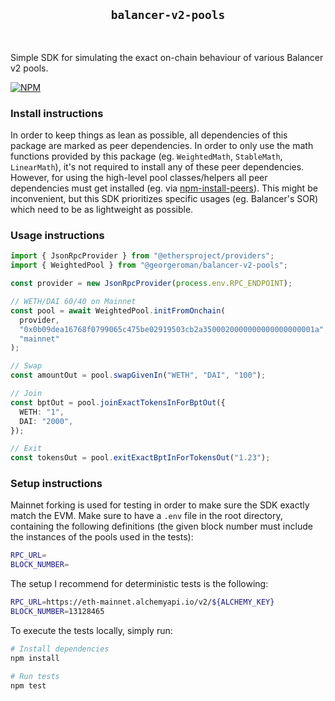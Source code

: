 <div align="center">
  <h2><code>balancer-v2-pools</code></h2>
</div>

<br/>

Simple SDK for simulating the exact on-chain behaviour of various Balancer v2 pools.

[![NPM](https://nodei.co/npm/@georgeroman/balancer-v2-pools.png?mini=true)](https://www.npmjs.com/package/@georgeroman/balancer-v2-pools)

### Install instructions

In order to keep things as lean as possible, all dependencies of this package are marked as peer dependencies. In order to only use the math functions provided by this package (eg. `WeightedMath`, `StableMath`, `LinearMath`), it's not required to install any of these peer dependencies. However, for using the high-level pool classes/helpers all peer dependencies must get installed (eg. via [npm-install-peers](https://www.npmjs.com/package/npm-install-peers)). This might be inconvenient, but this SDK prioritizes specific usages (eg. Balancer's SOR) which need to be as lightweight as possible.

### Usage instructions

```typescript
import { JsonRpcProvider } from "@ethersproject/providers";
import { WeightedPool } from "@georgeroman/balancer-v2-pools";

const provider = new JsonRpcProvider(process.env.RPC_ENDPOINT);

// WETH/DAI 60/40 on Mainnet
const pool = await WeightedPool.initFromOnchain(
  provider,
  "0x0b09dea16768f0799065c475be02919503cb2a3500020000000000000000001a",
  "mainnet"
);

// Swap
const amountOut = pool.swapGivenIn("WETH", "DAI", "100");

// Join
const bptOut = pool.joinExactTokensInForBptOut({
  WETH: "1",
  DAI: "2000",
});

// Exit
const tokensOut = pool.exitExactBptInForTokensOut("1.23");
```

### Setup instructions

Mainnet forking is used for testing in order to make sure the SDK exactly match the EVM. Make sure to have a `.env` file in the root directory, containing the following definitions (the given block number must include the instances of the pools used in the tests):

```bash
RPC_URL=
BLOCK_NUMBER=
```

The setup I recommend for deterministic tests is the following:

```bash
RPC_URL=https://eth-mainnet.alchemyapi.io/v2/${ALCHEMY_KEY}
BLOCK_NUMBER=13128465
```

To execute the tests locally, simply run:

```bash
# Install dependencies
npm install

# Run tests
npm test
```
